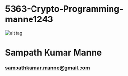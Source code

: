 # 5363-Crypto-Programming-manne1243
![alt tag](https://media.licdn.com/mpr/mpr/shrink_500_500/p/4/000/163/3f0/0c466f2.jpg)
# Sampath Kumar Manne
### sampathkumar.manne@gmail.com
